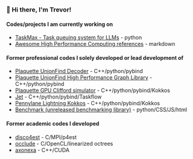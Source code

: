 ### 👋 Hi there, I'm **Trevor**!

#### Codes/projects I am currently working on
- [TaskMax - Task queuing system for LLMs](https://github.com/MindKingAI/taskmax) - python
- [Awesome High Performance Computing references](https://www.youtube.com/channel/UCCRdRbI93UGW0AZttVH3SbA/playlists) - markdown

#### Former professional codes I solely developed or lead development of
- [Plaquette UnionFind Decoder](https://github.com/trevor-vincent/plaquette-unionfind) - C++/python/pybind
- [Plaquette UnionFind High Performance Graph Library](https://github.com/trevor-vincent/plaquette-graph) - C++/python/pybind
- [Plaquette GPU Clifford simulator](https://github.com/trevor-vincent/plaquette-simulator) - C++/python/pybind/Kokkos
- [Jet](https://github.com/XanaduAI/jet) - C++/python/pybind/Taskflow
- [Pennylane Lightning Kokkos](https://github.com/PennyLaneAI/pennylane-lightning-kokkos) - C++/python/pybind/Kokkos
- [Benchmark (unreleased benchmarking library)](https://benchmarks.pennylane.ai/) - python/CSS/JS/html

  
#### Former academic codes I developed
- [disco4est](https://github.com/trevor-vincent/disco4est) - C/MPI/p4est
- [occlude](https://github.com/trevor-vincent/occlude) - C/OpenCL/linearized octrees
- [axonexa](https://github.ccom/trevor-vincent/axonexa) - C++/CUDA
